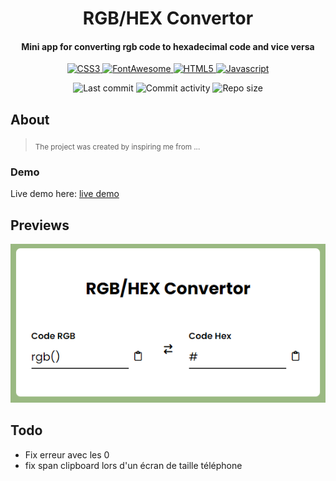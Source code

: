 <p align="center">
  <h1 align="center">RGB/HEX Convertor</h1>
  <h4 align="center">Mini app for converting rgb code to hexadecimal code and vice versa</h4>
</p>

<p align="center">
  <a href="https://developer.mozilla.org/en-US/docs/Web/CSS">
    <img alt="CSS3" src="https://img.shields.io/badge/-CSS3-0068BA?style=flat&logo=css3&logoColor=white" />
  </a>

  <a href="https://fontawesome.com/">
    <img alt="FontAwesome" src="https://img.shields.io/badge/-Font_Awesome-2186DF?style=flat&logo=fontawesome&logoColor=white" />
  </a>

  <a href="https://developer.mozilla.org/en-US/docs/Glossary/HTML5">
    <img alt="HTML5" src="https://img.shields.io/badge/-HTML5-DD4D25?style=flat&logo=html5&logoColor=white" />
  </a>
  
  <a href="https://developer.mozilla.org/en-US/docs/Web/JavaScript">
    <img alt="Javascript" src="https://img.shields.io/badge/-Javascript-EFD81D?style=flat&logo=javascript&logoColor=white" /> 
  </a> 
</p>

<p align="center">
  <img alt="Last commit" src="https://img.shields.io/github/last-commit/leag76/rgb-hex-convertor?color=%23B5CDA3&logo=github&logoColor=white" />
  <img alt="Commit activity" src="https://img.shields.io/github/commit-activity/y/leag76/rgb-hex-convertor?color=%23A76844&logo=github&logoColor=white" />
  <img alt="Repo size" src="https://img.shields.io/github/repo-size/leag76/rgb-hex-convertor?color=%23C1AC95&logo=github&logoColor=white" />
</p>

## About

> <sub>The project was created by inspiring me from ...</sub>

### Demo

Live demo here: [live demo](https://leag76.github.io/rgb-hex-convertor/ "Go to the live demo")

## Previews

<p align="center">
  <img alt="Preview" src="assets/pictures/preview.png" title="Preview" />
</p>

## Todo

- Fix erreur avec les 0
- fix span clipboard lors d'un écran de taille téléphone